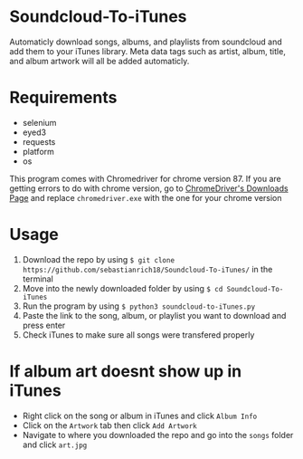 # Soundcloud-To-iTunes
Automaticly download songs, albums, and playlists from soundcloud and add them to your iTunes library. Meta data tags such as artist, album, title, and album artwork will all be added automaticly.

# Requirements
- selenium
- eyed3
- requests
- platform
- os

This program comes with Chromedriver for chrome version 87. If you are getting errors to do with chrome version, go to [ChromeDriver's Downloads Page](https://chromedriver.chromium.org/downloads) and replace `chromedriver.exe` with the one for your chrome version

# Usage
1. Download the repo by using `$ git clone https://github.com/sebastianrich18/Soundcloud-To-iTunes/` in the terminal
2. Move into the newly downloaded folder by using `$ cd Soundcloud-To-iTunes`
3. Run the program by using `$ python3 soundcloud-to-iTunes.py`
4. Paste the link to the song, album, or playlist you want to download and press enter
5. Check iTunes to make sure all songs were transfered properly

# If album art doesnt show up in iTunes
- Right click on the song or album in iTunes and click `Album Info`
- Click on the `Artwork` tab then click `Add Artwork`
- Navigate to where you downloaded the repo and go into the `songs` folder and click `art.jpg`
